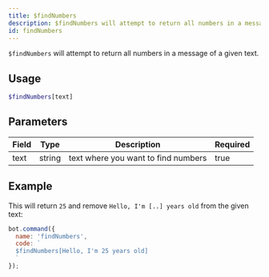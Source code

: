 ```yaml
---
title: $findNumbers 
description: $findNumbers will attempt to return all numbers in a message of a given text.
id: findNumbers
---
```


`$findNumbers` will attempt to return all numbers in a message of a given text.

## Usage

```php
$findNumbers[text]
```

## Parameters 


| Field | Type   | Description                         | Required |
| ----- | ------ | ----------------------------------- | -------- |
| text  | string | text where you want to find numbers | true      |


## Example

This will return `25` and remove `Hello, I'm [..] years old` from the given text:

```javascript
bot.command({
  name: 'findNumbers',
  code: `
  $findNumbers[Hello, I'm 25 years old]
  `
});
```
